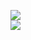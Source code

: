 [![](https://img.shields.io/badge/Made%20With-Github%20Spray-lightgrey.svg?style=for-the-badge&logo=github)](https://github.com/Annihil/github-spray#26878)  
[![](https://i.imgur.com/2DrTn0Z.gif)](https://github.com/Annihil/github-spray)